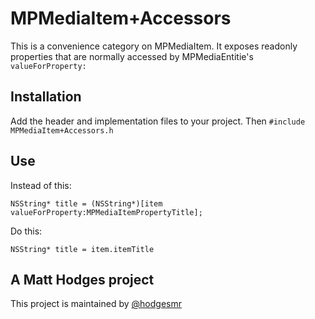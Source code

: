 # MPMediaItem+Accessors

This is a convenience category on MPMediaItem. It exposes readonly properties that are normally accessed by MPMediaEntitie's ```valueForProperty:```

## Installation

Add the header and implementation files to your project. Then ```#include MPMediaItem+Accessors.h```

## Use

Instead of this:

```objc
NSString* title = (NSString*)[item valueForProperty:MPMediaItemPropertyTitle];
```

Do this:

```objc
NSString* title = item.itemTitle
```

## A Matt Hodges project

This project is maintained by [@hodgesmr](http://twitter.com/hodgesmr)
